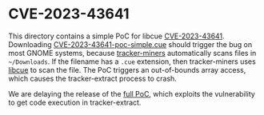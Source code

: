 # CVE-2023-43641

This directory contains a simple PoC for libcue [CVE-2023-43641](https://github.com/lipnitsk/libcue/security/advisories/GHSA-5982-x7hv-r9cj). Downloading [CVE-2023-43641-poc-simple.cue](CVE-2023-43641-poc-simple.cue) should trigger the bug on most GNOME systems, because [tracker-miners](https://gitlab.gnome.org/GNOME/tracker-miners) automatically scans files in `~/Downloads`. If the filename has a `.cue` extension, then tracker-miners uses [libcue](https://github.com/lipnitsk/libcue) to scan the file. The PoC triggers an out-of-bounds array access, which causes the tracker-extract process to crash.

We are delaying the release of the [full PoC](https://youtu.be/beOwspTnc1Y), which exploits the vulnerability to get code execution in tracker-extract.
